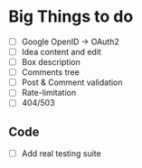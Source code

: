 # Big Things to do

- [ ] Google OpenID -> OAuth2
- [ ] Idea content and edit
- [ ] Box description 
- [ ] Comments tree 
- [ ] Post & Comment validation
- [ ] Rate-limitation
- [ ] 404/503

## Code

- [ ] Add real testing suite
